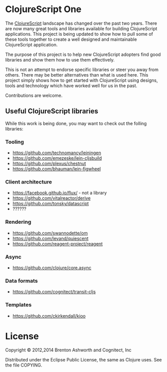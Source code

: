 # ClojureScript One

The [ClojureScript][] landscape has changed over the past two
years. There are now many great tools and libraries available for
building ClojureScript applications. This project is being updated to
show how to pull some of these tools together to create a well
designed and maintainable ClojureScript application.

The purpose of this project is to help new ClojureScript adopters find
good libraries and show them how to use them effectively.

This is not an attempt to endorse specific libraries or steer you away
from others. There may be better alternatives than what is used
here. This project simply shows how to get started with ClojureScript
using designs, tools and technology which have worked well for us in
the past.

Contributions are welcome.


## Useful ClojureScript libraries

While this work is being done, you may want to check out the folling libraries:


### Tooling

* https://github.com/technomancy/leiningen
* https://github.com/emezeske/lein-cljsbuild
* https://github.com/plexus/chestnut
* https://github.com/bhauman/lein-figwheel


### Client architecture

* https://facebook.github.io/flux/ - not a library
* https://github.com/vitalreactor/derive
* https://github.com/tonsky/datascript
* ??????


### Rendering

* https://github.com/swannodette/om
* https://github.com/levand/quiescent
* https://github.com/reagent-project/reagent


### Async

* https://github.com/clojure/core.async


### Data formats

* https://github.com/cognitect/transit-cljs


### Templates

* https://github.com/ckirkendall/kioo


# License

Copyright © 2012,2014 Brenton Ashworth and Cognitect, Inc

Distributed under the Eclipse Public License, the same as Clojure uses. See the file COPYING.

[ClojureScript]: https://github.com/clojure/clojurescript
[lein]: https://github.com/technomancy/leiningen
[wiki]: https://github.com/brentonashworth/one/wiki
[website]: http://clojurescriptone.com
[issues]: https://github.com/brentonashworth/one/issues
